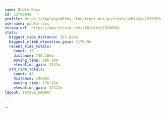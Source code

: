 ```yaml
---
name: Pablo Ross
id: 23796941
profile: https://dgalywyr863hv.cloudfront.net/pictures/athletes/23796941/14615399/1/large.jpg
username: pablo-ross
strava_url: https://www.strava.com/athletes/23796941
stats:
  biggest_ride_distance: 193.82km
  biggest_climb_elevation_gain: 1170.9m
  recent_ride_totals:
    count: 15
    distance: 748.18km
    moving_time: 28h 14m
    elevation_gain: 3131m
  ytd_ride_totals:
    count: 48
    distance: 1966km
    moving_time: 77h 05m
    elevation_gain: 12423m
layout: strava_member
--- 
```

...
